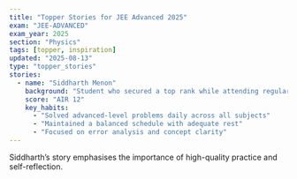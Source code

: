 ```yaml
---
title: "Topper Stories for JEE Advanced 2025"
exam: "JEE-ADVANCED"
exam_year: 2025
section: "Physics"
tags: [topper, inspiration]
updated: "2025-08-13"
type: "topper_stories"
stories:
  - name: "Siddharth Menon"
    background: "Student who secured a top rank while attending regular coaching classes"
    score: "AIR 12"
    key_habits:
      - "Solved advanced-level problems daily across all subjects"
      - "Maintained a balanced schedule with adequate rest"
      - "Focused on error analysis and concept clarity"
---
```


Siddharth’s story emphasises the importance of high-quality practice and self-reflection.